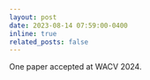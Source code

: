```yaml
---
layout: post
date: 2023-08-14 07:59:00-0400
inline: true
related_posts: false
---
```


One paper accepted at WACV 2024.